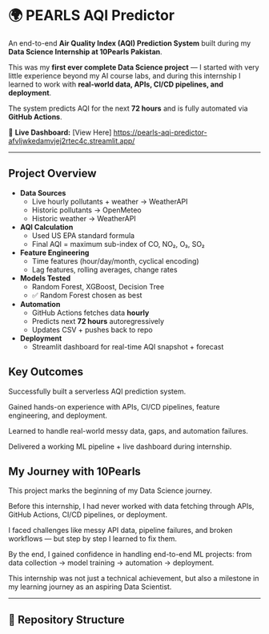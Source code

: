 # 🌍 PEARLS AQI Predictor  

An end-to-end **Air Quality Index (AQI) Prediction System** built during my **Data Science Internship at 10Pearls Pakistan**.  

This was my **first ever complete Data Science project** — I started with very little experience beyond my AI course labs, and during this internship I learned to work with **real-world data, APIs, CI/CD pipelines, and deployment**.  

The system predicts AQI for the next **72 hours** and is fully automated via **GitHub Actions**.  

🔗 **Live Dashboard:** [View Here] 
https://pearls-aqi-predictor-afvljwkedamvjej2rtec4c.streamlit.app/

---

##  Project Overview
- **Data Sources**
  - Live hourly pollutants + weather → WeatherAPI  
  - Historic pollutants → OpenMeteo  
  - Historic weather → WeatherAPI  
- **AQI Calculation**
  - Used US EPA standard formula  
  - Final AQI = maximum sub-index of CO, NO₂, O₃, SO₂  
- **Feature Engineering**
  - Time features (hour/day/month, cyclical encoding)  
  - Lag features, rolling averages, change rates  
- **Models Tested**
  - Random Forest, XGBoost, Decision Tree  
  - ✅ Random Forest chosen as best  
- **Automation**
  - GitHub Actions fetches data **hourly**  
  - Predicts next **72 hours** autoregressively  
  - Updates CSV + pushes back to repo  
- **Deployment**
  - Streamlit dashboard for real-time AQI snapshot + forecast

## Key Outcomes

Successfully built a serverless AQI prediction system.

Gained hands-on experience with APIs, CI/CD pipelines, feature engineering, and deployment.

Learned to handle real-world messy data, gaps, and automation failures.

Delivered a working ML pipeline + live dashboard during internship.

## My Journey with 10Pearls

This project marks the beginning of my Data Science journey.

Before this internship, I had never worked with data fetching through APIs, GitHub Actions, CI/CD pipelines, or deployment.

I faced challenges like messy API data, pipeline failures, and broken workflows — but step by step I learned to fix them.

By the end, I gained confidence in handling end-to-end ML projects: from data collection → model training → automation → deployment.

This internship was not just a technical achievement, but also a milestone in my learning journey as an aspiring Data Scientist.    

---

## 📂 Repository Structure
